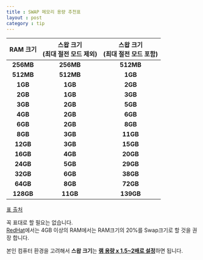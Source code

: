 ```yaml
---
title : SWAP 메모리 용량 추천표
layout : post
category : tip
---
```


| **RAM 크기** | **스왑 크기<br>(최대 절전 모드 제외)** | **스왑 크기<br>(최대 절전 모드 포함)** |
| :---: | :---: | :---: |
| **256MB** | **256MB** | **512MB** |
| **512MB** | **512MB** | **1GB** |
| **1GB** | **1GB** | **2GB** |
| **2GB** | **1GB** | **3GB** |
| **3GB** | **2GB** | **5GB** |
| **4GB** | **2GB** | **6GB** |
| **6GB** | **2GB** | **8GB** |
| **8GB** | **3GB** | **11GB** |
| **12GB** | **3GB** | **15GB** |
| **16GB** | **4GB** | **20GB** |
| **24GB** | **5GB** | **29GB** |
| **32GB** | **6GB** | **38GB** |
| **64GB** | **8GB** | **72GB** |
| **128GB** | **11GB** | **139GB** |

[표 출처](https://itsfoss.com/swap-size/)  

꼭 표대로 할 필요는 없습니다.  
[RedHat](https://www.redhat.com/en/blog/do-we-really-need-swap-modern-systems)에서는 4GB 이상의 RAM에서는 RAM크기의 20%를 Swap크기로 할 것을 권장 합니다.  

본인 컴퓨터 환경을 고려해서 <b>스왑 크기</b>는 <b><u>램 용량 x 1.5~2배로 설정</u></b>하면 됩니다.

